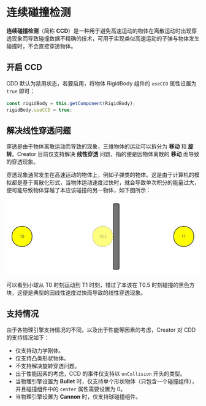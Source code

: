 # 连续碰撞检测

**连续碰撞检测**（简称 **CCD**）是一种用于避免高速运动的物体在离散运动时出现穿透现象而导致碰撞数据不精确的技术，可用于实现类似高速运动的子弹与物体发生碰撞时，不会直接穿透物体。

## 开启 CCD

CDD 默认为禁用状态，若要启用，将物体 RigidBody 组件的 `useCCD` 属性设置为 `true` 即可：

```ts
const rigidBody = this.getComponent(RigidBody);
rigidBody.useCCD = true;
```

## 解决线性穿透问题

穿透是由于物体离散运动而导致的现象，三维物体的运动可以拆分为 **移动** 和 **旋转**。Creator 目前仅支持解决 **线性穿透** 问题，指的便是因物体离散的 **移动** 而导致的穿透现象。

穿透现象通常发生在高速运动的物体上，例如子弹类的物体。这是由于计算机的模拟都是基于离散化形式，当物体运动速度过快时，就会导致单次积分的能量过大，便可能导致物体穿越了本应该碰撞的另一物体，如下图所示：

![physics-ccd](img/physics-ccd.jpg)

可以看到小球从 T0 时刻运动到 T1 时刻，错过了本该在 T0.5 时刻碰撞的黑色方块，这便是典型的因线性速度过快而导致的线性穿透现象。

## 支持情况

由于各物理引擎支持情况的不同，以及出于性能等因素的考虑，Creator 对 CDD 的支持情况如下：

- 仅支持动力学刚体。
- 仅支持凸类形状物体。
- 不支持解决旋转穿透问题。
- 出于性能因素的考虑，CCD 的事件仅支持以 `onCollision` 开头的类型。
- 当物理引擎设置为 **Bullet** 时，仅支持单个形状物体（只包含一个碰撞组件），并且碰撞组件中的 `center` 属性需要设置为 0。
- 当物理引擎设置为 **Cannon** 时，仅支持球碰撞组件。
